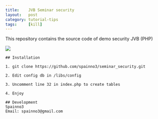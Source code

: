 ```yaml
---
title:    JVB Seminar security
layout:   post
category: tutorial-tips
tags:     [kill]
---
```


<p>This repository contains the source code of demo security JVB (PHP)</p>

![](http://jvb-corp.com/img/logo.png)

```
## Installation

1. git clone https://github.com/spainno3/seminar_security.git

2. Edit config db in /libs/config

3. Uncomment line 32 in index.php to create tables

4. Enjoy

## Development 
Spainno3
Email: spainno3@gmail.com
```

